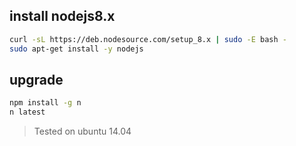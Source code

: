 ## install nodejs8.x

```bash
curl -sL https://deb.nodesource.com/setup_8.x | sudo -E bash -
sudo apt-get install -y nodejs
```

## upgrade

```bash
npm install -g n
n latest
```

> Tested on ubuntu 14.04
